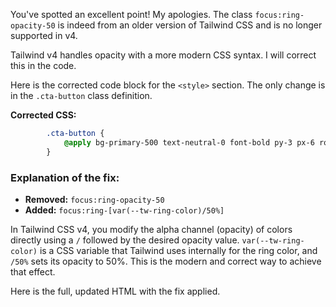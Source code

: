 You've spotted an excellent point! My apologies. The class `focus:ring-opacity-50` is indeed from an older version of Tailwind CSS and is no longer supported in v4.

Tailwind v4 handles opacity with a more modern CSS syntax. I will correct this in the code.

Here is the corrected code block for the `<style>` section. The only change is in the `.cta-button` class definition.

**Corrected CSS:**

```css
        .cta-button {
            @apply bg-primary-500 text-neutral-0 font-bold py-3 px-6 rounded-lg shadow-lg transition-transform transform hover:scale-105 hover:bg-primary-600 focus:outline-none focus:ring-2 focus:ring-primary-500 focus:ring-[var(--tw-ring-color)/50%];
        }
```

### Explanation of the fix:

*   **Removed:** `focus:ring-opacity-50`
*   **Added:** `focus:ring-[var(--tw-ring-color)/50%]`

In Tailwind CSS v4, you modify the alpha channel (opacity) of colors directly using a `/` followed by the desired opacity value. `var(--tw-ring-color)` is a CSS variable that Tailwind uses internally for the ring color, and `/50%` sets its opacity to 50%. This is the modern and correct way to achieve that effect.

Here is the full, updated HTML with the fix applied.

